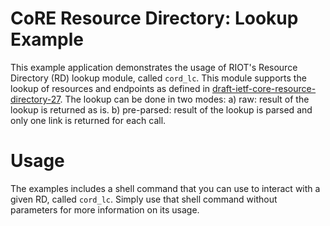 CoRE Resource Directory: Lookup Example
=========================================

This example application demonstrates the usage of RIOT's Resource Directory
(RD) lookup module, called `cord_lc`. This module supports the lookup of
resources and endpoints as defined in
[draft-ietf-core-resource-directory-27](https://tools.ietf.org/html/draft-ietf-core-resource-directory-27).
The lookup can be done in two modes: a) raw: result of the lookup is returned
as is. b) pre-parsed: result of the lookup is parsed and only one link is
returned for each call.

Usage
=====
The examples includes a shell command that you can use to interact with a given
RD, called `cord_lc`. Simply use that shell command without parameters for
more information on its usage.
